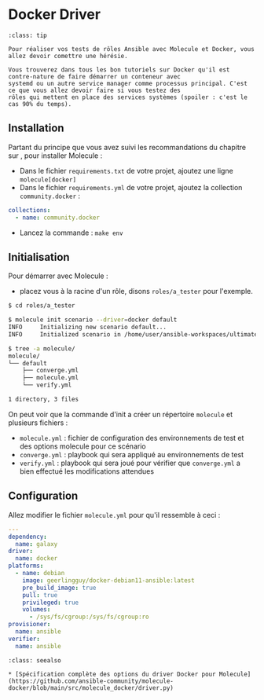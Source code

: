 # Docker Driver

```{admonition} À savoir
:class: tip

Pour réaliser vos tests de rôles Ansible avec Molecule et Docker, vous allez devoir comettre une hérésie. 

Vous trouverez dans tous les bon tutoriels sur Docker qu'il est contre-nature de faire démarrer un conteneur avec 
systemd ou un autre service manager comme processus principal. C'est ce que vous allez devoir faire si vous testez des 
rôles qui mettent en place des services systèmes (spoiler : c'est le cas 90% du temps).
```

## Installation

Partant du principe que vous avez suivi les recommandations du chapitre sur [](/basics/__index.md), pour installer Molecule :

* Dans le fichier `requirements.txt` de votre projet, ajoutez une ligne `molecule[docker]`
* Dans le fichier `requirements.yml` de votre projet, ajoutez la collection `community.docker` :

```yaml
collections:
  - name: community.docker
```

* Lancez la commande : `make env`

## Initialisation

Pour démarrer avec Molecule :

* placez vous à la racine d'un rôle, disons `roles/a_tester` pour l'exemple.

```bash session
$ cd roles/a_tester

$ molecule init scenario --driver=docker default
INFO     Initializing new scenario default...
INFO     Initialized scenario in /home/user/ansible-workspaces/ultimate/training/roles/a_tester/molecule/default successfully.

$ tree -a molecule/
molecule/
└── default
    ├── converge.yml
    ├── molecule.yml
    └── verify.yml

1 directory, 3 files
```

On peut voir que la commande d'init a créer un répertoire `molecule` et plusieurs fichiers :

* `molecule.yml` : fichier de configuration des environnements de test et des options molecule pour ce scénario
* `converge.yml` : playbook qui sera appliqué au environnements de test
* `verify.yml` : playbook qui sera joué pour vérifier que `converge.yml` a bien effectué les modifications attendues

## Configuration

Allez modifier le fichier `molecule.yml` pour qu'il ressemble à ceci :

```yaml
---
dependency:
  name: galaxy
driver:
  name: docker
platforms:
  - name: debian
    image: geerlingguy/docker-debian11-ansible:latest 
    pre_build_image: true
    pull: true
    privileged: true
    volumes:
      - /sys/fs/cgroup:/sys/fs/cgroup:ro
provisioner:
  name: ansible
verifier:
  name: ansible
```

```{admonition} Approfondir
:class: seealso

* [Spécification complète des options du driver Docker pour Molecule](https://github.com/ansible-community/molecule-docker/blob/main/src/molecule_docker/driver.py)
```
